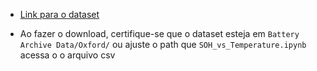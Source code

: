 - [Link para o dataset](https://drive.google.com/file/d/1KtyAEBxY3e3lNytEA6Iidz3tGml--z3n/view)

- Ao fazer o download, certifique-se que o dataset esteja em ``Battery Archive Data/Oxford/`` ou ajuste o path que ``SOH_vs_Temperature.ipynb`` acessa o o arquivo csv
